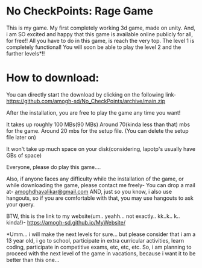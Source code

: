 # No CheckPoints: Rage Game

This is my game. My first completely working 3d game, made on unity. And, i am SO excited and happy that this game is available online publicly for all, for free!! All you have to do in this game, is reach the very top. The level 1 is completely functional! You will soon be able to play the level 2 and the further levels*!!

# How to download:

You can directly start the download by clicking on the following link- https://github.com/amogh-sd/No_CheckPoints/archive/main.zip

After the installation, you are free to play the game any time you want!

It takes up roughly 100 MBs(90 MBs) Around 70(kinda less than that) mbs for the game. Around 20 mbs for the setup file. (You can delete the setup file later on)

It won't take up much space on your disk(considering, lapotp's usually have GBs of space)

Everyone, please do play this game....

Also, if anyone faces any difficulty while the installation of the game, or while downloading the game, please contact me freely- You can drop a mail at- [amoghdhavalikar@gmail.com](mailto:amoghdhavalikar@gmail.com) AND, just so you know, i also use hangouts, so if you are comfortable with that, you may use hangouts to ask your query.

BTW, this is the link to my website(um.. yeahh... not exactly.. kk..k.. k.. kinda!)- https://amogh-sd.github.io/MyWebsite/

*Umm... i will make the next levels for sure... but please consider that i am a 13 year old, i go to school, participate in extra curricular activities, learn coding, participate in competitive exams, etc, etc, etc. So, i am planning to proceed with the next level of the game in vacations, because i want it to be better than this one...

